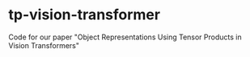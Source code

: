 # tp-vision-transformer
 Code for our paper "Object Representations Using Tensor Products in Vision Transformers"
